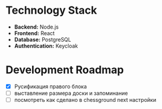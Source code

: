 # Technology Stack

- **Backend:** Node.js  
- **Frontend:** React  
- **Database:** PostgreSQL  
- **Authentication:** Keycloak  

# Development Roadmap

<!-- - [x] Add integrations   -->
- [x] Русификация правого блока  
- [ ] выставление размера доски и запоминание  
- [ ] посмотреть как сделано в chessground next настройки  
